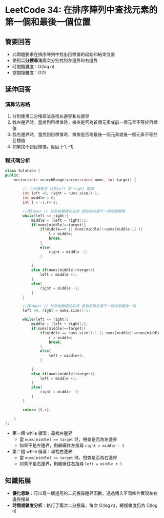 # LeetCode 34: 在排序陣列中查找元素的第一個和最後一個位置

## 簡要回答
* 此問題要求在排序陣列中找出目標值的起始和結束位置
* 使用**二分搜尋法**兩次分別找到左邊界和右邊界
* 時間複雜度：O(log n)
* 空間複雜度：O(1)

## 延伸回答
### 演算法思路
1. 分別使用二分搜尋法尋找左邊界和右邊界
2. 找左邊界時，當找到目標值時，檢查是否為首個元素或前一個元素不等於目標值
3. 找右邊界時，當找到目標值時，檢查是否為最後一個元素或後一個元素不等於目標值
4. 如果找不到目標值，返回 [-1, -1]

### 程式碼分析
```cpp
class Solution {
public:
    vector<int> searchRange(vector<int>& nums, int target) {
        
        // 二分搜尋法 找到left 和 right 區間
        int left =0, right = nums.size()-1;
        int middle = 0;
        int l = -1,r=-1;

        //找lower // 找到後繼續往左找 直到與前面不一樣或是開頭
        while(left <= right){
            middle = (left + right)/2;
            if(nums[middle]==target){
                if(middle==0 || nums[middle]!=nums[middle-1] ){
                    l = middle;
                    break;
                }
                else{
                    right = middle -1;
                }
                
            }
            else if(nums[middle]<target){
                left = middle +1;
            }
            else{
                right = middle -1;
            }
        }

        //找upper // 找到後繼續往右找 直到是與右邊不一樣或是最後一個
        left =0, right = nums.size()-1;

        while(left <= right){
            middle = (left + right)/2;
            if(nums[middle]==target){
                if(middle == nums.size()-1 || nums[middle]!=nums[middle+1] ){
                    r = middle;
                    break;
                }
                else{
                    left = middle+1;
                }
                
            }
            else if(nums[middle]<target){
                left = middle +1;
            }
            else{
                right = middle -1;
            }
        }

        return {l,r};
        
    }
};
```

* 第一個 while 循環：尋找左邊界
   * 當 `nums[middle] == target` 時，檢查是否為左邊界
   * 如果不是左邊界，則繼續往左搜尋 `right = middle - 1`
* 第二個 while 循環：尋找右邊界
   * 當 `nums[middle] == target` 時，檢查是否為右邊界
   * 如果不是右邊界，則繼續往右搜尋 `left = middle + 1`

## 知識拓展
* **優化思路**：可以寫一個通用的二元搜尋邊界函數，通過傳入不同條件實現左右邊界搜尋
* **時間複雜度分析**：執行了兩次二分搜尋，每次 O(log n)，總複雜度仍為 O(log n)
